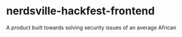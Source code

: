 # nerdsville-hackfest-frontend
A product built towards solving security issues of an average African
